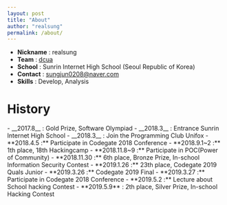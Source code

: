 ```yaml
---
layout: post
title: "About"
author: "realsung"
permalink: /about/
---
```


- __Nickname__ : realsung
- __Team__ : [dcua](https://ctftime.org/team/762)
- __School__ : Sunrin Internet High School (Seoul Republic of Korea)
- __Contact__ : sungjun0208@naver.com
- __Skills__ : Develop, Analysis

<h1>History</h1>
- __2017.8__  : Gold Prize, Software Olympiad
- __2018.3__ : Entrance Sunrin Internet High School
- __2018.3__ :  Join the Programming Club Unifox
- **2018.4.5 :** Participate in Codegate 2018 Conference
- **2018.9.1~2 :** 1th place, 18th Hackingcamp
- **2018.11.8~9 :** Participate in POC(Power of Community)
- **2018.11.30 :** 6th place, Bronze Prize, In-school Information Security Contest
- **2019.1.26 :** 23th place, Codegate 2019 Quals Junior
- **2019.3.26 :** Codegate 2019 Final 
- **2019.3.27 :** Participate in Codegate 2018 Conference
- **2019.5.2 :** Lecture about School hacking Contest 
- **2019.5.9** : 2th place, Silver Prize, In-school Hacking Contest

